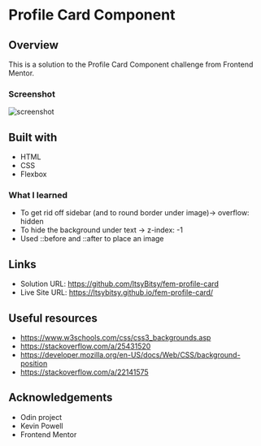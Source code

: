 # Profile Card Component

## Overview

This is a solution to the Profile Card Component challenge from Frontend Mentor.

### Screenshot

![screenshot](https://github.com/ltsyBitsy/fem-profile-card/blob/main/images/Screenshot.jpg)

## Built with

  * HTML
  * CSS
  * Flexbox

### What I learned

* To get rid off sidebar (and to round border under image)-> overflow: hidden
* To hide the background under text -> z-index: -1
* Used ::before and ::after to place an image


## Links

* Solution URL: https://github.com/ltsyBitsy/fem-profile-card
* Live Site URL: https://ltsybitsy.github.io/fem-profile-card/

## Useful resources

* https://www.w3schools.com/css/css3_backgrounds.asp
* https://stackoverflow.com/a/25431520
* https://developer.mozilla.org/en-US/docs/Web/CSS/background-position
* https://stackoverflow.com/a/22141575

## Acknowledgements

* Odin project
* Kevin Powell
* Frontend Mentor